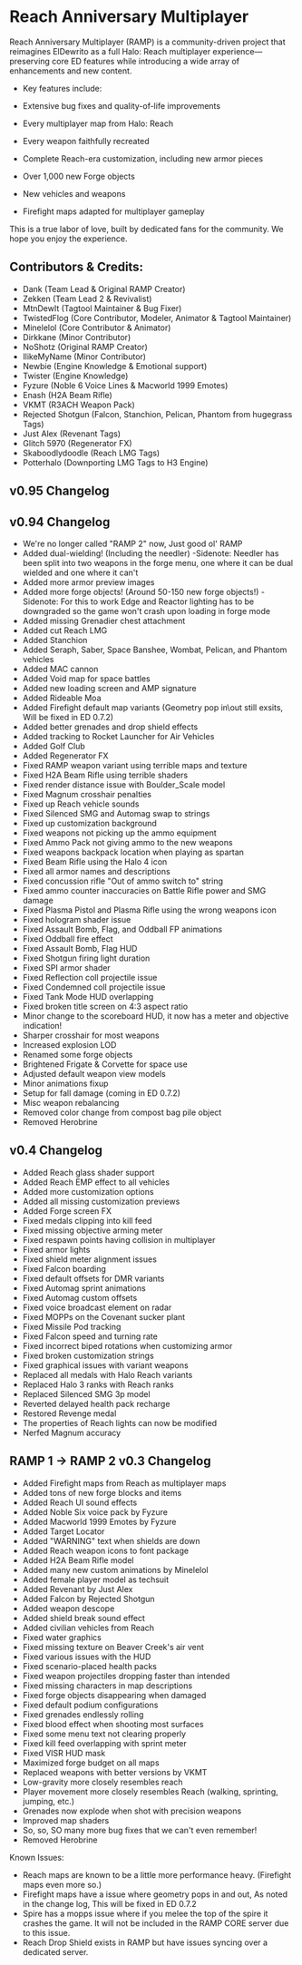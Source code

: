 # Reach Anniversary Multiplayer

Reach Anniversary Multiplayer (RAMP) is a community-driven project that reimagines ElDewrito as a full Halo: Reach multiplayer experience—preserving core ED features while introducing a wide array of enhancements and new content.

- Key features include:

- Extensive bug fixes and quality-of-life improvements

- Every multiplayer map from Halo: Reach

- Every weapon faithfully recreated

- Complete Reach-era customization, including new armor pieces

- Over 1,000 new Forge objects

- New vehicles and weapons

- Firefight maps adapted for multiplayer gameplay

This is a true labor of love, built by dedicated fans for the community. We hope you enjoy the experience.

## Contributors & Credits:
- Dank (Team Lead & Original RAMP Creator)
- Zekken (Team Lead 2 & Revivalist)
- MtnDewIt (Tagtool Maintainer & Bug Fixer)
- TwistedFlog (Core Contributor, Modeler, Animator & Tagtool Maintainer)
- Minelelol (Core Contributor & Animator)
- Dirkkane (Minor Contributor)
- NoShotz (Original RAMP Creator)
- IlikeMyName (Minor Contributor)
- Newbie (Engine Knowledge & Emotional support)
- Twister (Engine Knowledge)
- Fyzure (Noble 6 Voice Lines & Macworld 1999 Emotes)
- Enash (H2A Beam Rifle)
- VKMT (R3ACH Weapon Pack)
- Rejected Shotgun (Falcon, Stanchion, Pelican, Phantom from hugegrass Tags)
- Just Alex (Revenant Tags)
- Glitch 5970 (Regenerator FX)
- Skaboodlydoodle (Reach LMG Tags)
- Potterhalo (Downporting LMG Tags to H3 Engine)


## v0.95 Changelog



## v0.94 Changelog
- We're no longer called "RAMP 2" now, Just good ol' RAMP
- Added dual-wielding! (Including the needler)
  -Sidenote: Needler has been split into two weapons in the forge menu, one where it can be dual wielded and one where it can't
- Added more armor preview images
- Added more forge objects! (Around 50-150 new forge objects!)
  -Sidenote: For this to work Edge and Reactor lighting has to be downgraded so the game won't crash upon loading in forge mode
- Added missing Grenadier chest attachment
- Added cut Reach LMG
- Added Stanchion
- Added Seraph, Saber, Space Banshee, Wombat, Pelican, and Phantom vehicles
- Added MAC cannon
- Added Void map for space battles
- Added new loading screen and AMP signature
- Added Rideable Moa
- Added Firefight default map variants (Geometry pop in\out still exsits, Will be fixed in ED 0.7.2)
- Added better grenades and drop shield effects
- Added tracking to Rocket Launcher for Air Vehicles
- Added Golf Club
- Added Regenerator FX
- Fixed RAMP weapon variant using terrible maps and texture
- Fixed H2A Beam Rifle using terrible shaders
- Fixed render distance issue with Boulder_Scale model
- Fixed Magnum crosshair penalties
- Fixed up Reach vehicle sounds
- Fixed Silenced SMG and Automag swap to strings
- Fixed up customization background
- Fixed weapons not picking up the ammo equipment
- Fixed Ammo Pack not giving ammo to the new weapons
- Fixed weapons backpack location when playing as spartan
- Fixed Beam Rifle using the Halo 4 icon
- Fixed all armor names and descriptions
- Fixed concussion rifle "Out of ammo switch to" string
- Fixed ammo counter inaccuracies on Battle Rifle power and SMG damage
- Fixed Plasma Pistol and Plasma Rifle using the wrong weapons icon
- Fixed hologram shader issue
- Fixed Assault Bomb, Flag, and Oddball FP animations
- Fixed Oddball fire effect
- Fixed Assault Bomb, Flag HUD
- Fixed Shotgun firing light duration
- Fixed SPI armor shader
- Fixed Reflection coll projectile issue
- Fixed Condemned coll projectile issue
- Fixed Tank Mode HUD overlapping
- Fixed broken title screen on 4:3 aspect ratio
- Minor change to the scoreboard HUD, it now has a meter and objective indication!
- Sharper crosshair for most weapons
- Increased explosion LOD
- Renamed some forge objects
- Brightened Frigate & Corvette for space use
- Adjusted default weapon view models
- Minor animations fixup
- Setup for fall damage (coming in ED 0.7.2)
- Misc weapon rebalancing
- Removed color change from compost bag pile object
- Removed Herobrine

## v0.4 Changelog
- Added Reach glass shader support
- Added Reach EMP effect to all vehicles
- Added more customization options
- Added all missing customization previews
- Added Forge screen FX
- Fixed medals clipping into kill feed 
- Fixed missing objective arming meter
- Fixed respawn points having collision in multiplayer
- Fixed armor lights
- Fixed shield meter alignment issues
- Fixed Falcon boarding
- Fixed default offsets for DMR variants
- Fixed Automag sprint animations 
- Fixed Automag custom offsets
- Fixed voice broadcast element on radar
- Fixed MOPPs on the Covenant sucker plant
- Fixed Missile Pod tracking
- Fixed Falcon speed and turning rate
- Fixed incorrect biped rotations when customizing armor
- Fixed broken customization strings
- Fixed graphical issues with variant weapons
- Replaced all medals with Halo Reach variants
- Replaced Halo 3 ranks with Reach ranks
- Replaced Silenced SMG 3p model
- Reverted delayed health pack recharge
- Restored Revenge medal
- The properties of Reach lights can now be modified
- Nerfed Magnum accuracy

## RAMP 1 -> RAMP 2 v0.3 Changelog
- Added Firefight maps from Reach as multiplayer maps
- Added tons of new forge blocks and items
- Added Reach UI sound effects
- Added Noble Six voice pack by Fyzure
- Added Macworld 1999 Emotes by Fyzure
- Added Target Locator
- Added "WARNING" text when shields are down
- Added Reach weapon icons to font package
- Added H2A Beam Rifle model
- Added many new custom animations by Minelelol
- Added female player model as techsuit
- Added Revenant by Just Alex
- Added Falcon by Rejected Shotgun
- Added weapon descope
- Added shield break sound effect
- Added civilian vehicles from Reach
- Fixed water graphics
- Fixed missing texture on Beaver Creek's air vent
- Fixed various issues with the HUD
- Fixed scenario-placed health packs
- Fixed weapon projectiles dropping faster than intended
- Fixed missing characters in map descriptions
- Fixed forge objects disappearing when damaged
- Fixed default podium configurations
- Fixed grenades endlessly rolling
- Fixed blood effect when shooting most surfaces
- Fixed some menu text not clearing properly
- Fixed kill feed overlapping with sprint meter
- Fixed VISR HUD mask
- Maximized forge budget on all maps
- Replaced weapons with better versions by VKMT
- Low-gravity more closely resembles reach
- Player movement more closely resembles Reach (walking, sprinting, jumping, etc.)
- Grenades now explode when shot with precision weapons
- Improved map shaders
- So, so, SO many more bug fixes that we can't even remember!
- Removed Herobrine

Known Issues:
- Reach maps are known to be a little more performance heavy. (Firefight maps even more so.)
- Firefight maps have a issue where geometry pops in and out, As noted in the change log, This will be fixed in ED 0.7.2
- Spire has a mopps issue where if you melee the top of the spire it crashes the game. It will not be included in the RAMP CORE server due to this issue.
- Reach Drop Shield exists in RAMP but have issues syncing over a dedicated server.


